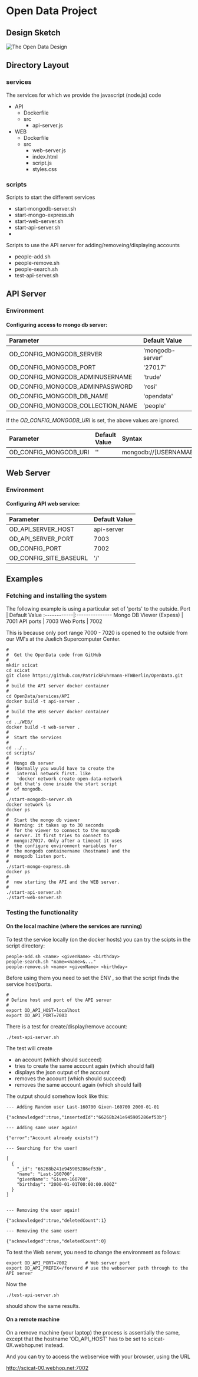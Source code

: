 # Open Data Project
## Design Sketch

![The Open Data Design](assets/open-data-design.png)

## Directory Layout

### services
The services for which we provide the javascript (node.js) code
- API
  - Dockerfile
  - src
    - api-server.js
- WEB
  - Dockerfile
  - src
    - web-server.js
    - index.html
    - script.js
    - styles.css
### scripts
Scripts to start the different services
- start-mongodb-server.sh
- start-mongo-express.sh
- start-web-server.sh
- start-api-server.sh
- 
Scripts to use the API server for adding/removeing/displaying accounts

- people-add.sh <name> <givenName> <birthday>
- people-remove.sh <name> <givenName> <birthday>
- people-search.sh <search-pattern>
- test-api-server.sh
  
## API Server
### Environment

#### Configuring access to mongo db server:

Parameter  | Default Value
:------------|:---------------
OD_CONFIG_MONGODB_SERVER          | 'mongodb-server' 
OD_CONFIG_MONGODB_PORT            | '27017' 
OD_CONFIG_MONGODB_ADMINUSERNAME   | 'trude' 
OD_CONFIG_MONGODB_ADMINPASSWORD   | 'rosi' 
OD_CONFIG_MONGODB_DB_NAME         | 'opendata' 
OD_CONFIG_MONGODB_COLLECTION_NAME | 'people'


 If the  _OD_CONFIG_MONGODB_URI_ is set, the above values are ignored.
 
 Parameter | Default Value | Syntax
:------------|:--------------- |:--------
OD_CONFIG_MONGODB_URI   | '' | mongodb://[USERNAMAE:PASSWORD@]HOSTNAME:PORT

## Web Server
### Environment

#### Configuring API web service:
Parameter | Default Value 
:------------|:---------------
OD_API_SERVER_HOST | api-server
OD_API_SERVER_PORT | 7003
OD_CONFIG_PORT     | 7002 
OD_CONFIG_SITE_BASEURL | '/' 

## Examples

### Fetching and installing the system

The following example is using a particular set of 'ports' to the outside.
Port | Default Value 
:------------|:---------------
Mongo DB Viewer (Expess) |  7001
API ports        | 7003
Web Ports        | 7002 

This is because only port range 7000 - 7020 is opened to the outside 
from our VM's at the Juelich Supercomputer Center.

```
#
#  Get the OpenData code from GitHub
#
mkdir scicat
cd scicat
git clone https://github.com/PatrickFuhrmann-HTWBerlin/OpenData.git
#
# build the API server docker container
#
cd OpenData/services/API
docker build -t api-server .
#
# build the WEB server docker container
#
cd ../WEB/
docker build -t web-server .
#
#  Start the services
#
cd ../..
cd scripts/
#
#  Mongo db server
#  (Normally you would have to create the
#   internal network first. like
#   'docker network create open-data-network
#  but that's done inside the start script
#  of mongodb.
#
./start-mongodb-server.sh 
docker network ls
docker ps
#
#  Start the mongo db viewer
#  Warning: it takes up to 30 seconds
#  for the viewer to connect to the mongodb
#  server. It first tries to connect to
#  mongo:27017. Only after a timeout it uses
#  the configure environment variables for
#  the mongodb containername (hostname) and the
#  mongodb listen port.
#
./start-mongo-express.sh 
docker ps
#
#  now starting the API and the WEB server.
#
./start-api-server.sh 
./start-web-server.sh
```
### Testing the functionality

#### On the local machine (where the services are running)

To test the service locally (on the docker hosts) you can try the scipts in 
the script directory:
```
people-add.sh <name> <givenName> <birthday>
people-search.sh "name=<name>&..."
people-remove.sh <name> <givenName> <birthday>
```
Before using them you need to set the ENV , so that the script
finds the service host/ports.
```
#
# Define host and port of the API server
#
export OD_API_HOST=localhost
export OD_API_PORT=7003
```
There is a test for create/display/remove account:
```
./test-api-server.sh
```

The test will create
- an account (which should succeed)
- tries to create the same account again (which should fail)
- displays the json output of the account
- removes the account (which should succeed)
- removes the same account again (which should fail) 

The output should somehow look like this:

```
--- Adding Random user Last-160700 Given-160700 2000-01-01

{"acknowledged":true,"insertedId":"66268b241e945905286ef53b"}

--- Adding same user again!

{"error":"Account already exists!"}

--- Searching for the user!

[
  {
    "_id": "66268b241e945905286ef53b",
    "name": "Last-160700",
    "givenName": "Given-160700",
    "birthday": "2000-01-01T00:00:00.000Z"
  }
]


--- Removing the user again!

{"acknowledged":true,"deletedCount":1}

--- Removing the same user!

{"acknowledged":true,"deletedCount":0}
```
To test the Web server, you need to change the environment as follows:

```
export OD_API_PORT=7002       # Web server port
export OD_API_PREFIX=/forward # use the webserver path through to the API server
```

Now the 
```
./test-api-server.sh
```

should show the same results.

#### On a remote machine

On a remove machine (your laptop) the process is assentially the same, except that
the hostname 'OD_API_HOST' has to be set to scicat-0X.webhop.net instead.

And you can try to access the webservice with your browser, using the URL

http://scicat-00.webhop.net:7002
